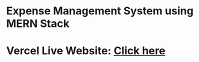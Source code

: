 # Expense Management System using MERN Stack
# Vercel Live Website: [Click here](https://expense-tracker-app-frontend-app.vercel.app)

